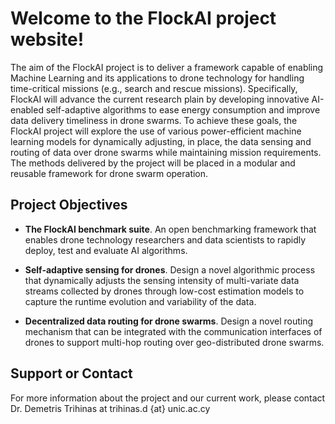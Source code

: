 # Welcome to the FlockAI project website!

The aim of the FlockAI project is to deliver a framework capable of enabling Machine Learning and its applications to drone technology for handling time-critical missions (e.g., search and rescue missions). Specifically, FlockAI will advance the current research plain by developing innovative AI-enabled self-adaptive algorithms to ease energy consumption and improve data delivery timeliness in drone swarms. To achieve these goals, the FlockAI project will explore the use of various power-efficient machine learning models for dynamically adjusting, in place, the data sensing and routing of data over drone swarms while maintaining mission requirements. The methods delivered by the project will be placed in a modular and reusable framework for drone swarm operation.

## Project Objectives

- **The FlockAI benchmark suite**. An open benchmarking framework that enables drone technology researchers and data scientists to rapidly deploy, test and evaluate AI algorithms.

- **Self-adaptive sensing for drones**. Design a novel algorithmic process that dynamically adjusts the sensing intensity of multi-variate data streams collected by drones through low-cost estimation models to capture the runtime evolution and variability of the data.

- **Decentralized data routing for drone swarms**. Design a novel routing mechanism that can be integrated with the communication interfaces of drones to support multi-hop routing over geo-distributed drone swarms.


## Support or Contact

For more information about the project and our current work, please contact Dr. Demetris Trihinas at trihinas.d {at} unic.ac.cy
